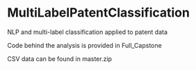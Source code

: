 # MultiLabelPatentClassification
NLP and multi-label classification applied to patent data

Code behind the analysis is provided in Full_Capstone

CSV data can be found in master.zip
